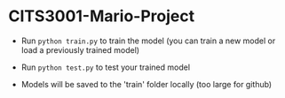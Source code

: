 # CITS3001-Mario-Project

- Run `python train.py` to train the model (you can train a new model or load a previously trained model)

- Run `python test.py` to test your trained model

- Models will be saved to the 'train' folder locally (too large for github)
